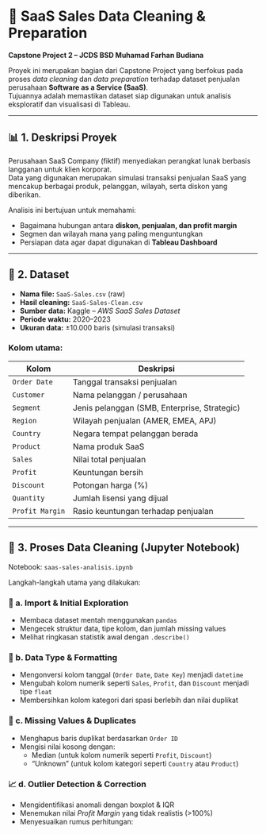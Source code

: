 # 💼 SaaS Sales Data Cleaning & Preparation
**Capstone Project 2 – JCDS BSD Muhamad Farhan Budiana**

Proyek ini merupakan bagian dari Capstone Project yang berfokus pada proses *data cleaning* dan *data preparation* terhadap dataset penjualan perusahaan **Software as a Service (SaaS)**.  
Tujuannya adalah memastikan dataset siap digunakan untuk analisis eksploratif dan visualisasi di Tableau.

---

## 📊 **1. Deskripsi Proyek**
Perusahaan SaaS Company (fiktif) menyediakan perangkat lunak berbasis langganan untuk klien korporat.  
Data yang digunakan merupakan simulasi transaksi penjualan SaaS yang mencakup berbagai produk, pelanggan, wilayah, serta diskon yang diberikan.

Analisis ini bertujuan untuk memahami:
- Bagaimana hubungan antara **diskon, penjualan, dan profit margin**  
- Segmen dan wilayah mana yang paling menguntungkan  
- Persiapan data agar dapat digunakan di **Tableau Dashboard**

---

## 🧾 **2. Dataset**
- **Nama file:** `SaaS-Sales.csv` (raw)  
- **Hasil cleaning:** `SaaS-Sales-Clean.csv`  
- **Sumber data:** Kaggle – *AWS SaaS Sales Dataset*  
- **Periode waktu:** 2020–2023  
- **Ukuran data:** ±10.000 baris (simulasi transaksi)

### Kolom utama:
| Kolom | Deskripsi |
|--------|------------|
| `Order Date` | Tanggal transaksi penjualan |
| `Customer` | Nama pelanggan / perusahaan |
| `Segment` | Jenis pelanggan (SMB, Enterprise, Strategic) |
| `Region` | Wilayah penjualan (AMER, EMEA, APJ) |
| `Country` | Negara tempat pelanggan berada |
| `Product` | Nama produk SaaS |
| `Sales` | Nilai total penjualan |
| `Profit` | Keuntungan bersih |
| `Discount` | Potongan harga (%) |
| `Quantity` | Jumlah lisensi yang dijual |
| `Profit Margin` | Rasio keuntungan terhadap penjualan |

---

## 🧹 **3. Proses Data Cleaning (Jupyter Notebook)**
Notebook: `saas-sales-analisis.ipynb`

Langkah-langkah utama yang dilakukan:

### 🧩 a. Import & Initial Exploration
- Membaca dataset mentah menggunakan `pandas`  
- Mengecek struktur data, tipe kolom, dan jumlah missing values  
- Melihat ringkasan statistik awal dengan `.describe()`  

### 🔧 b. Data Type & Formatting
- Mengonversi kolom tanggal (`Order Date`, `Date Key`) menjadi `datetime`  
- Mengubah kolom numerik seperti `Sales`, `Profit`, dan `Discount` menjadi tipe `float`  
- Membersihkan kolom kategori dari spasi berlebih dan nilai duplikat  

### 🧭 c. Missing Values & Duplicates
- Menghapus baris duplikat berdasarkan `Order ID`  
- Mengisi nilai kosong dengan:
  - Median (untuk kolom numerik seperti `Profit`, `Discount`)  
  - “Unknown” (untuk kolom kategori seperti `Country` atau `Product`)

### 📈 d. Outlier Detection & Correction
- Mengidentifikasi anomali dengan boxplot & IQR  
- Menemukan nilai *Profit Margin* yang tidak realistis (>100%)  
- Menyesuaikan rumus perhitungan:  
